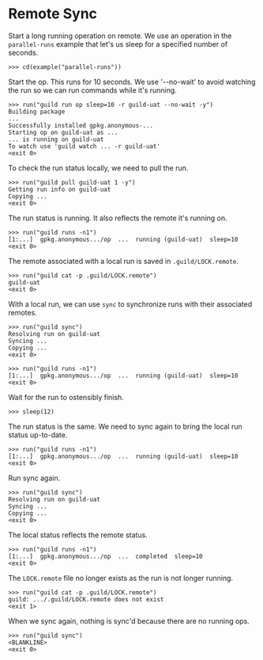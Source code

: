 # Remote Sync

Start a long running operation on remote. We use an operation in the
`parallel-runs` example that let's us sleep for a specified number of
seconds.

    >>> cd(example("parallel-runs"))

Start the op. This runs for 10 seconds. We use '--no-wait' to avoid
watching the run so we can run commands while it's running.

    >>> run("guild run op sleep=10 -r guild-uat --no-wait -y")
    Building package
    ...
    Successfully installed gpkg.anonymous-...
    Starting op on guild-uat as ...
    ... is running on guild-uat
    To watch use 'guild watch ... -r guild-uat'
    <exit 0>

To check the run status locally, we need to pull the run.

    >>> run("guild pull guild-uat 1 -y")
    Getting run info on guild-uat
    Copying ...
    <exit 0>

The run status is running. It also reflects the remote it's running
on.

    >>> run("guild runs -n1")
    [1:...]  gpkg.anonymous.../op  ...  running (guild-uat)  sleep=10
    <exit 0>

The remote associated with a local run is saved in
`.guild/LOCK.remote`.

    >>> run("guild cat -p .guild/LOCK.remote")
    guild-uat
    <exit 0>

With a local run, we can use `sync` to synchronize runs with their
associated remotes.

    >>> run("guild sync")
    Resolving run on guild-uat
    Syncing ...
    Copying ...
    <exit 0>

    >>> run("guild runs -n1")
    [1:...]  gpkg.anonymous.../op  ...  running (guild-uat)  sleep=10
    <exit 0>

Wait for the run to ostensibly finish.

    >>> sleep(12)

The run status is the same. We need to sync again to bring the local
run status up-to-date.

    >>> run("guild runs -n1")
    [1:...]  gpkg.anonymous.../op  ...  running (guild-uat)  sleep=10
    <exit 0>

Run sync again.

    >>> run("guild sync")
    Resolving run on guild-uat
    Syncing ...
    Copying ...
    <exit 0>

The local status reflects the remote status.

    >>> run("guild runs -n1")
    [1:...]  gpkg.anonymous.../op  ...  completed  sleep=10
    <exit 0>

The `LOCK.remote` file no longer exists as the run is not longer
running.

    >>> run("guild cat -p .guild/LOCK.remote")
    guild: .../.guild/LOCK.remote does not exist
    <exit 1>

When we sync again, nothing is sync'd because there are no running
ops.

    >>> run("guild sync")
    <BLANKLINE>
    <exit 0>
